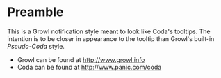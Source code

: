 # Preamble

This is a Growl notification style meant to look like Coda's tooltips. The intention is to be closer in appearance to the tooltip than Growl's built-in *Pseudo-Coda* style.

* Growl can be found at http://www.growl.info
* Coda can be found at http://www.panic.com/coda